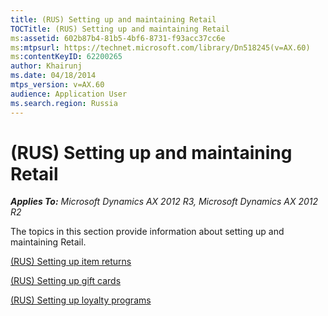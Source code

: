```yaml
---
title: (RUS) Setting up and maintaining Retail
TOCTitle: (RUS) Setting up and maintaining Retail
ms:assetid: 602b87b4-81b5-4bf6-8731-f93acc37cc6e
ms:mtpsurl: https://technet.microsoft.com/library/Dn518245(v=AX.60)
ms:contentKeyID: 62200265
author: Khairunj
ms.date: 04/18/2014
mtps_version: v=AX.60
audience: Application User
ms.search.region: Russia
---
```


# (RUS) Setting up and maintaining Retail 


_**Applies To:** Microsoft Dynamics AX 2012 R3, Microsoft Dynamics AX 2012 R2_

The topics in this section provide information about setting up and maintaining Retail.

[(RUS) Setting up item returns](rus-setting-up-item-returns.md)

[(RUS) Setting up gift cards](rus-setting-up-gift-cards.md)

[(RUS) Setting up loyalty programs](rus-setting-up-loyalty-programs.md)

  



